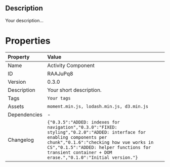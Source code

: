 <h2>Description</h2>
<p>Your description...</p>

# Properties

| Property | Value |
| :--- | :--- |
| Name | Activity Component |
| ID | RAAJuPq8 |
| Version | 0.3.0 |
| Description | Your short description. |
| Tags | `Your tags` |
| Assets | `moment.min.js, lodash.min.js, d3.min.js` |
| Dependencies | - |
| Changelog | `{"0.3.5":"ADDED: indexes for navigation","0.3.0":"FIXED: styling","0.2.0":"ADDED: interface for enabling components per chunk","0.1.6":"checking how vue works in CS","0.1.5":"ADDED: helper functions for transient container + DOM erase.","0.1.0":"Initial version."}` |